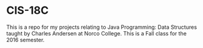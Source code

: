 # CIS-18C 
This is a repo for my projects relating to Java Programming: Data Structures taught by Charles Andersen at Norco College.  This is a Fall class for the 2016 semester.
